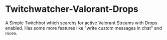 # Twitchwatcher-Valorant-Drops
 A Simple Twitchbot which searchs for active Valorant Streams with Drops enabled. Has some more features like "write custom messages in chat" and more.
